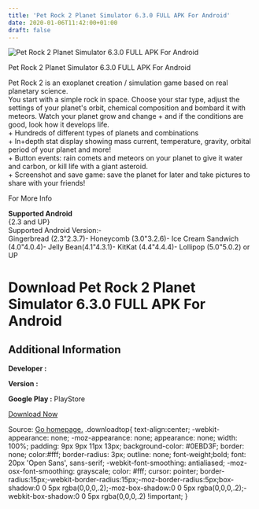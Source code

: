 ```yaml
---
title: 'Pet Rock 2 Planet Simulator 6.3.0 FULL APK For Android'
date: 2020-01-06T11:42:00+01:00
draft: false
---
```


![Pet Rock 2 Planet Simulator 6.3.0 FULL APK For Android](https://i2.wp.com/apkhome.net/wp-content/uploads/2016/12/Pet-Rock-2-Planet-Simulator-6.3.0.png "Pet Rock 2 Planet Simulator 6.3.0 FULL APK For Android")

  

Pet Rock 2 Planet Simulator 6.3.0 FULL APK For Android

Pet Rock 2 is an exoplanet creation / simulation game based on real planetary science.  
You start with a simple rock in space. Choose your star type, adjust the settings of your planet's orbit, chemical composition and bombard it with meteors. Watch your planet grow and change + and if the conditions are good, look how it develops life.  
\+ Hundreds of different types of planets and combinations  
\+ In+depth stat display showing mass current, temperature, gravity, orbital period of your planet and more!  
\+ Button events: rain comets and meteors on your planet to give it water and carbon, or kill life with a giant asteroid.  
\+ Screenshot and save game: save the planet for later and take pictures to share with your friends!

For More Info

**Supported Android**  
{2.3 and UP}  
Supported Android Version:-  
Gingerbread (2.3"2.3.7)- Honeycomb (3.0"3.2.6)- Ice Cream Sandwich (4.0"4.0.4)- Jelly Bean(4.1"4.3.1)- KitKat (4.4"4.4.4)- Lollipop (5.0"5.0.2) or UP

Download Pet Rock 2 Planet Simulator 6.3.0 FULL APK For Android
===============================================================

Additional Information
----------------------

**Developer :**

**Version :**

**Google Play :** PlayStore

  

[Download Now](https://store4app.co/post/pet-rock-2-planet-simulator-6-3-0-full-apk-for-android_1573672108)

  
Source: [Go homepage.](https://store4app.co/post/pet-rock-2-planet-simulator-6-3-0-full-apk-for-android_1573672108) .downloadtop{ text-align:center; -webkit-appearance: none; -moz-appearance: none; appearance: none; width: 100%; padding: 9px 9px 11px 13px; background-color: #0EBD3F; border: none; color:#fff; border-radius: 3px; outline: none; font-weight;bold; font: 20px 'Open Sans', sans-serif; -webkit-font-smoothing: antialiased; -moz-osx-font-smoothing: grayscale; color: #fff; cursor: pointer; border-radius:15px;-webkit-border-radius:15px;-moz-border-radius:5px;box-shadow:0 0 5px rgba(0,0,0,.2);-moz-box-shadow:0 0 5px rgba(0,0,0,.2);-webkit-box-shadow:0 0 5px rgba(0,0,0,.2) !important; }